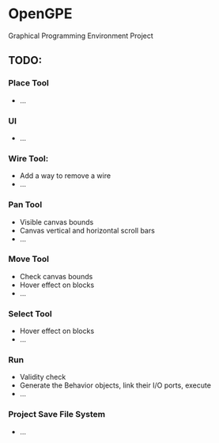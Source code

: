 # OpenGPE
Graphical Programming Environment Project

## TODO:

### Place Tool
* ...

### UI
* ...

### Wire Tool:
* Add a way to remove a wire
* ...

### Pan Tool
* Visible canvas bounds
* Canvas vertical and horizontal scroll bars
* ...

### Move Tool
* Check canvas bounds
* Hover effect on blocks
* ...

### Select Tool
* Hover effect on blocks
* ...

### Run
* Validity check
* Generate the Behavior objects, link their I/O ports, execute
* ...

### Project Save File System
* ...
